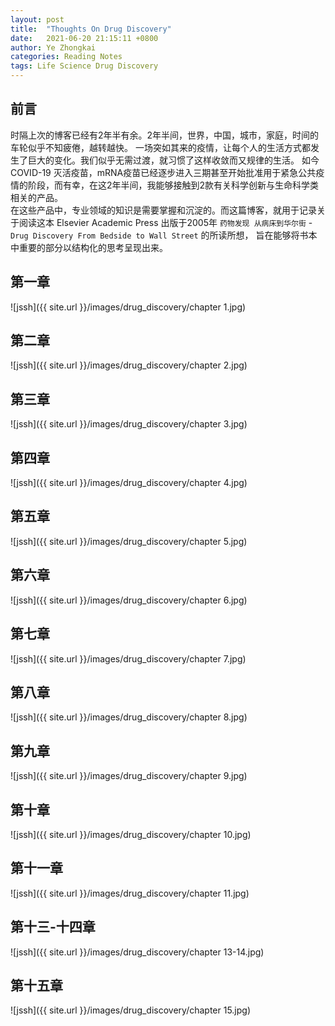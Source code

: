 ```yaml
---
layout: post
title:  "Thoughts On Drug Discovery"
date:   2021-06-20 21:15:11 +0800
author: Ye Zhongkai
categories: Reading Notes
tags: Life Science Drug Discovery
---
```


## 前言
时隔上次的博客已经有2年半有余。2年半间，世界，中国，城市，家庭，时间的车轮似乎不知疲倦，越转越快。 一场突如其来的疫情，让每个人的生活方式都发生了巨大的变化。我们似乎无需过渡，就习惯了这样收敛而又规律的生活。
如今 COVID-19 灭活疫苗，mRNA疫苗已经逐步进入三期甚至开始批准用于紧急公共疫情的阶段，而有幸，在这2年半间，我能够接触到2款有关科学创新与生命科学类相关的产品。  
在这些产品中，专业领域的知识是需要掌握和沉淀的。而这篇博客，就用于记录关于阅读这本 Elsevier Academic Press 出版于2005年 `药物发现 从病床到华尔街` - `Drug Discovery From Bedside to Wall Street` 的所读所想，
旨在能够将书本中重要的部分以结构化的思考呈现出来。

## 第一章
![jssh]({{ site.url }}/images/drug_discovery/chapter 1.jpg)

## 第二章
![jssh]({{ site.url }}/images/drug_discovery/chapter 2.jpg)

## 第三章
![jssh]({{ site.url }}/images/drug_discovery/chapter 3.jpg)

## 第四章
![jssh]({{ site.url }}/images/drug_discovery/chapter 4.jpg)

## 第五章
![jssh]({{ site.url }}/images/drug_discovery/chapter 5.jpg)

## 第六章
![jssh]({{ site.url }}/images/drug_discovery/chapter 6.jpg)

## 第七章
![jssh]({{ site.url }}/images/drug_discovery/chapter 7.jpg)

## 第八章
![jssh]({{ site.url }}/images/drug_discovery/chapter 8.jpg)

## 第九章
![jssh]({{ site.url }}/images/drug_discovery/chapter 9.jpg)

## 第十章
![jssh]({{ site.url }}/images/drug_discovery/chapter 10.jpg)

## 第十一章
![jssh]({{ site.url }}/images/drug_discovery/chapter 11.jpg)

## 第十三-十四章
![jssh]({{ site.url }}/images/drug_discovery/chapter 13-14.jpg)

## 第十五章
![jssh]({{ site.url }}/images/drug_discovery/chapter 15.jpg)

